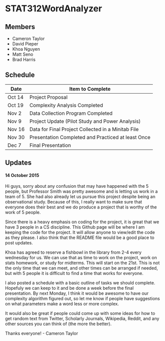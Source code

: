 # STAT312WordAnalyzer

## Members
* Cameron Taylor
* David Pieper
* Khoa Nguyen 
* Matt Seno
* Brad Harris

## Schedule
|Date	|Item to Complete	|
|-------|-----------------------|
|Oct 14	|Project Proposal	|
|Oct 19	|Complexity Analysis Completed|
|Nov 2	|Data Collection Program Completed|
|Nov 9	|Project Update (Pilot Study and Power Analysis)|
|Nov 16	|Data for Final Project Collected in a Minitab File|
|Nov 30	|Presentation Completed and Practiced at least Once|
|Dec 7	|Final Presentation	|

## Updates
#### 14 October 2015
Hi guys, sorry about any confusion that may have happened with the 5 people, but Professor Smith was pretty awesome and is letting us work in a team of 5. She had also already let us pursue this project despite being an observational 
study. Because of this, I really want to make sure that everyone does their best and we do produce a project that is worthy of the work of 5 people.

Since there is a heavy emphasis on coding for the project, it is great that we have 3 people in a CS discipline. This Github page will be where I am keeping the code for the project. It will allow anyone to view/edit the code as 
they please. I also think that the README file would be a good place to post updates.

Khoa has agreed to reserve a fishbowl in the library from 2-4 every wednesday for us. We can use that as time to work on the project, work on stats homework, or study for midterms. This will start on the 21st. This is not the only 
time that we can meet, and other times can be arranged if needed, but with 5 people it is difficult to find a time that works for everyone.

I also posted a schedule with a basic outline of tasks we should complete. Hopefuly we can keep to it and be done a week before the final presentation. By next Monday, I think it would be awesome to have our complexity algorithm 
figured out, so let me know if people have suggestions on what parameters make a word less or more complex. 

It would also be great if people could come up with some ideas for how to get random text from Twitter, Scholarly Journals, Wikipedia, Reddit, and any other sources you can think of (the more the better).

Thanks everyone!
\- Cameron Taylor




